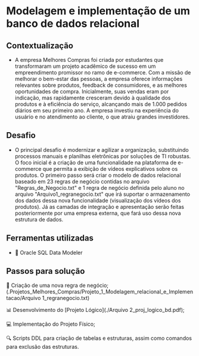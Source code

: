 # Modelagem e implementação de um banco de dados relacional
## Contextualização
- A empresa Melhores Compras foi criada por estudantes que transformaram um projeto acadêmico de sucesso em um empreendimento promissor no ramo de e-commerce. Com a missão de melhorar o bem-estar das pessoas, a empresa oferece informações relevantes sobre produtos, feedback de consumidores, e as melhores oportunidades de compra. Inicialmente, suas vendas eram por indicação, mas rapidamente cresceram devido à qualidade dos produtos e à eficiência do serviço, alcançando mais de 1.000 pedidos diários em seu primeiro ano. A empresa investiu na experiência do usuário e no atendimento ao cliente, o que atraiu grandes investidores.
## Desafio
- O principal desafio é modernizar e agilizar a organização, substituindo processos manuais e planilhas eletrônicas por soluções de TI robustas. O foco inicial é a criação de uma funcionalidade na plataforma de e-commerce que permita a exibição de vídeos explicativos sobre os produtos. O primeiro passo será criar o modelo de dados relacional baseado em 23 regras de negócio contidas no arquivo "Regras_de_Negocio.txt" e 1 regra de negócio definida pelo aluno no arquivo "Arquivo1_regranegocio.txt" que irá suportar o armazenamento dos dados dessa nova funcionalidade (visualização dos vídeos dos produtos). Já as camadas de integração e apresentação serão feitas posteriormente por uma empresa externa, que fará uso dessa nova estrutura de dados.
## Ferramentas utilizadas
- 	🔨 Oracle SQL Data Modeler
## Passos para solução
📕 Criação de uma nova regra de negócio; (.Projetos_Melhores_Compras/Projeto_1_Modelagem_relacional_e_Implementacao/Arquivo 1_regranegocio.txt)

📊 Desenvolvimento do [Projeto Lógico](./Arquivo 2_proj_logico_bd.pdf);

💻 Implementação do Projeto Físico;

🔍 Scripts DDL para criação de tabelas e estruturas, assim como comandos para exclusão das estruturas.


